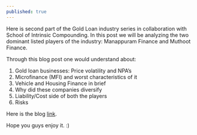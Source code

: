 ```yaml
---
published: true
---
```

Here is second part of the Gold Loan industry series in collaboration with School of Intrinsic Compounding. In this post we will be analyzing the two dominant listed players of the industry: Manappuram Finance and Muthoot Finance.

Through this blog post one would understand about:
1. Gold loan businesses: Price volatility and NPA’s
2. Microfinance (MFI) and worst characteristics of it
3. Vehicle and Housing Finance in brief
4. Why did these companies diversify
5. Liability/Cost side of both the players
6. Risks

Here is the blog [link](https://soic.in/blog-description/playersingoldindustry).

Hope you guys enjoy it. :)
